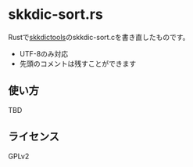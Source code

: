 skkdic-sort.rs
====
Rustで[skkdictools](https://github.com/skk-dev/skktools)のskkdic-sort.cを書き直したものです。

- UTF-8のみ対応
- 先頭のコメントは残すことができます

## 使い方

TBD

## ライセンス

GPLv2
